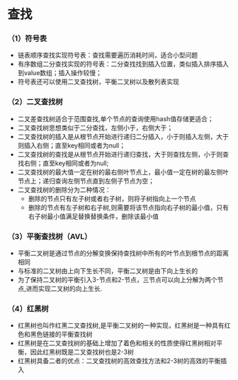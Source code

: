 # 查找
### （1）符号表
- 链表顺序查找实现符号表：查找需要遍历消耗时间，适合小型问题
- 有序数组二分查找实现的符号表：二分查找找到插入位置，类似插入排序插入到value数组；插入操作较慢；
- 符号表还可以使用二叉查找树，平衡二叉树以及散列表实现
### （2）二叉查找树
- 二叉差查找树适合于范围查找,单个节点的查询使用hash值存储更适合；
- 二叉查找树思想类似于二分查找，左侧小于，右侧大于；
- 二叉查找树的插入是从根节点开始进行递归二分插入，小于则插入左侧，大于则插入右侧；直至key相同或者为null；
- 二叉查找树的查找是从根节点开始进行递归查找，大于则查找左侧，小于则查找右侧；直至key相同或者为null;
- 二叉查找树的最大值一定在树的最右侧叶节点上，最小值一定在树的最左侧叶节点上；递归查询左侧节点直到左侧子节点为空；
- 二叉查找树的删除分为二种情况：
    - 删除的节点只有左子树或者右子树，则将子树指向上一个节点
    - 删除的节点有左子树和右子树,则需要将该节点指向右子树的最小值，只有右子树最小值满足替换替换条件，删除该最小值
### （3）平衡查找树（AVL）
- 平衡二叉树是通过节点的分解变换保持查找树中所有的叶节点到根节点的距离相同
- 与标准的二叉树由上向下生长不同，平衡二叉树是由下向上生长的
- 为了保持二叉树的平衡引入3-节点和2-节点，三节点可以向上分解为两个节点,进而实现二叉树的向上生长.
### （4）红黑树
- 红黑树也叫作红黑二叉查找树,是平衡二叉树的一种实现，红黑树是一种具有红色和黑色链接的平衡查找树   
- 红黑树是在二叉查找树的基础上增加了着色和相关的性质使得红黑树相对平衡，因此红黑树既是二叉查找树也是2-3树
- 红黑树具备二者的优点：二叉查找树的高效查找方法和2-3树的高效的平衡插入
